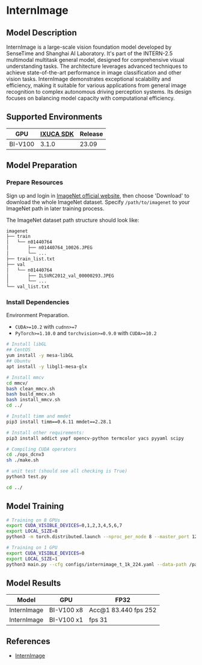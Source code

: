 # InternImage

## Model Description

InternImage is a large-scale vision foundation model developed by SenseTime and Shanghai AI Laboratory. It's part of the
INTERN-2.5 multimodal multitask general model, designed for comprehensive visual understanding tasks. The architecture
leverages advanced techniques to achieve state-of-the-art performance in image classification and other vision tasks.
InternImage demonstrates exceptional scalability and efficiency, making it suitable for various applications from
general image recognition to complex autonomous driving perception systems. Its design focuses on balancing model
capacity with computational efficiency.

## Supported Environments

| GPU    | [IXUCA SDK](https://gitee.com/deep-spark/deepspark#%E5%A4%A9%E6%95%B0%E6%99%BA%E7%AE%97%E8%BD%AF%E4%BB%B6%E6%A0%88-ixuca) | Release |
|--------|-----------|---------|
| BI-V100 | 3.1.0     |  23.09  |

## Model Preparation

### Prepare Resources

Sign up and login in [ImageNet official website](https://www.image-net.org/index.php), then choose 'Download' to
download the whole ImageNet dataset. Specify `/path/to/imagenet` to your ImageNet path in later training process.

The ImageNet dataset path structure should look like:

```bash
imagenet
├── train
│   └── n01440764
│       ├── n01440764_10026.JPEG
│       └── ...
├── train_list.txt
├── val
│   └── n01440764
│       ├── ILSVRC2012_val_00000293.JPEG
│       └── ...
└── val_list.txt
```

### Install Dependencies

Environment Preparation.

- `CUDA>=10.2` with `cudnn>=7`
- `PyTorch>=1.10.0` and `torchvision>=0.9.0` with `CUDA>=10.2`

```bash
# Install libGL
## CentOS
yum install -y mesa-libGL
## Ubuntu
apt install -y libgl1-mesa-glx

# Install mmcv
cd mmcv/
bash clean_mmcv.sh
bash build_mmcv.sh
bash install_mmcv.sh
cd ../

# Install timm and mmdet
pip3 install timm==0.6.11 mmdet==2.28.1

# Install other requirements:
pip3 install addict yapf opencv-python termcolor yacs pyyaml scipy

# Compiling CUDA operators
cd ./ops_dcnv3
sh ./make.sh

# unit test (should see all checking is True)
python3 test.py

cd ../
```

## Model Training

```bash
# Training on 8 GPUs
export CUDA_VISIBLE_DEVICES=0,1,2,3,4,5,6,7
export LOCAL_SIZE=8
python3 -m torch.distributed.launch --nproc_per_node 8 --master_port 12345  main.py --cfg configs/internimage_t_1k_224.yaml --data-path /path/to/imagenet

# Training on 1 GPU
export CUDA_VISIBLE_DEVICES=0
export LOCAL_SIZE=1
python3 main.py --cfg configs/internimage_t_1k_224.yaml --data-path /path/to/imagenet

```

## Model Results

| Model       | GPU        | FP32                     |
|-------------|------------|--------------------------|
| InternImage | BI-V100 x8 | Acc@1 83.440     fps 252 |
| InternImage | BI-V100 x1 | fps 31                   |

## References

- [InternImage](https://github.com/OpenGVLab/InternImage)
